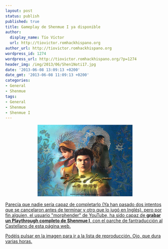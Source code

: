 ```yaml
---
layout: post
status: publish
published: true
title: Gameplay de Shenmue I ya disponible
author:
  display_name: Tío Víctor
  url: http://tiovictor.romhackhispano.org
author_url: http://tiovictor.romhackhispano.org
wordpress_id: 1274
wordpress_url: http://tiovictor.romhackhispano.org/?p=1274
header_img: /img/2013/06/Shen1Noti17.jpg
date: '2013-06-08 13:09:13 +0200'
date_gmt: '2013-06-08 11:09:13 +0200'
categories:
- General
- Shenmue
tags:
- General
- Shenmue
- Shenmue I
---
```

<a href="http://www.youtube.com/playlist?list=PLiNIM6nrnm3wKI37MHz37jujbVbarU8K-" target="_blank"><center><img src="/img/2013/06/S1.jpg" width="300" height="225" /></center>

Parecía que nadie sería capaz de completarlo (Ya han pasado dos intentos que 
se cancelaron antes de terminar y otro que lo jugó en Inglés), pero por fin alguien, 
el usuario "morphender" de YouTube, ha sido capaz de **grabar un Playthrough completo 
de Shenmue I**, con el parche de fantraducción al Castellano de esta página web.

Podéis pulsar en la imagen para ir a la lista de reproducción. Ojo, que dura varias horas.
